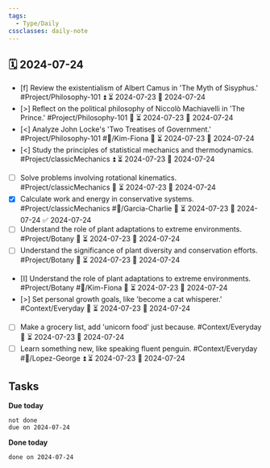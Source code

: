 ```yaml
---
tags:
  - Type/Daily
cssclasses: daily-note
---
```


## 🗓️ 2024-07-24

- [f] Review the existentialism of Albert Camus in 'The Myth of Sisyphus.' #Project/Philosophy-101 ⏫ ⏳ 2024-07-23 📅 2024-07-24
- [>] Reflect on the political philosophy of Niccolò Machiavelli in 'The Prince.' #Project/Philosophy-101 🔼 ⏳ 2024-07-23 📅 2024-07-24
- [<] Analyze John Locke's 'Two Treatises of Government.' #Project/Philosophy-101 #👤/Kim-Fiona 🔺 ⏳ 2024-07-23 📅 2024-07-24
- [<] Study the principles of statistical mechanics and thermodynamics. #Project/classicMechanics ⏫ ⏳ 2024-07-23 📅 2024-07-24
- [ ] Solve problems involving rotational kinematics. #Project/classicMechanics 🔽 ⏳ 2024-07-23 📅 2024-07-24
- [x] Calculate work and energy in conservative systems. #Project/classicMechanics #👤/Garcia-Charlie 🔼 ⏳ 2024-07-23 📅 2024-07-24 ✅ 2024-07-24
- [ ] Understand the role of plant adaptations to extreme environments. #Project/Botany 🔺 ⏳ 2024-07-23 📅 2024-07-24
- [ ] Understand the significance of plant diversity and conservation efforts. #Project/Botany 🔽 ⏳ 2024-07-23 📅 2024-07-24
- [I] Understand the role of plant adaptations to extreme environments. #Project/Botany #👤/Kim-Fiona 🔽 ⏳ 2024-07-23 📅 2024-07-24
- [>] Set personal growth goals, like 'become a cat whisperer.' #Context/Everyday 🔼 ⏳ 2024-07-23 📅 2024-07-24
- [ ] Make a grocery list, add 'unicorn food' just because. #Context/Everyday 🔽 ⏳ 2024-07-23 📅 2024-07-24
- [ ] Learn something new, like speaking fluent penguin. #Context/Everyday #👤/Lopez-George ⏫ ⏳ 2024-07-23 📅 2024-07-24

## Tasks

**Due today**

```tasks
not done
due on 2024-07-24
```

**Done today**

```tasks
done on 2024-07-24
```
            